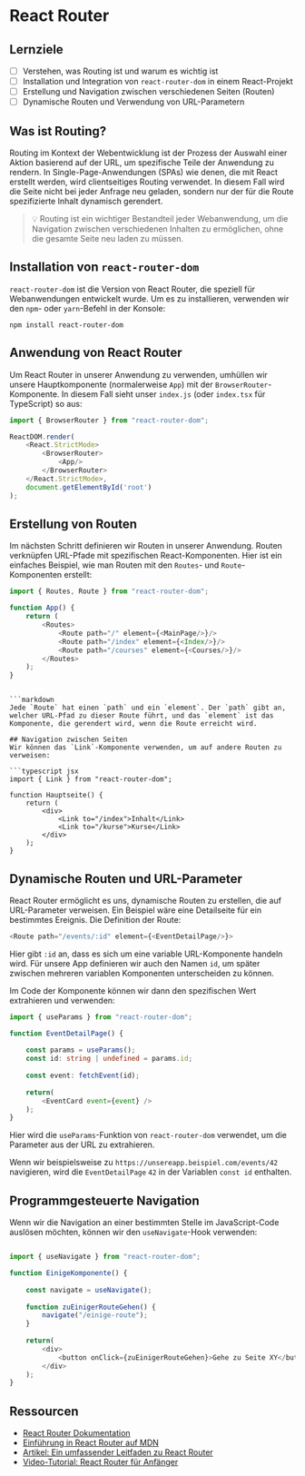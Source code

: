 # React Router

## Lernziele
- [ ] Verstehen, was Routing ist und warum es wichtig ist
- [ ] Installation und Integration von `react-router-dom` in einem React-Projekt
- [ ] Erstellung und Navigation zwischen verschiedenen Seiten (Routen)
- [ ] Dynamische Routen und Verwendung von URL-Parametern

## Was ist Routing?
Routing im Kontext der Webentwicklung ist der Prozess der Auswahl einer Aktion basierend auf der URL, um spezifische Teile der Anwendung zu rendern. In Single-Page-Anwendungen (SPAs) wie denen, die mit React erstellt werden, wird clientseitiges Routing verwendet. In diesem Fall wird die Seite nicht bei jeder Anfrage neu geladen, sondern nur der für die Route spezifizierte Inhalt dynamisch gerendert.

> 💡 Routing ist ein wichtiger Bestandteil jeder Webanwendung, um die Navigation zwischen verschiedenen Inhalten zu ermöglichen, ohne die gesamte Seite neu laden zu müssen.

## Installation von `react-router-dom`
`react-router-dom` ist die Version von React Router, die speziell für Webanwendungen entwickelt wurde. Um es zu installieren, verwenden wir den `npm`- oder `yarn`-Befehl in der Konsole:

```shell
npm install react-router-dom
```

## Anwendung von React Router
Um React Router in unserer Anwendung zu verwenden, umhüllen wir unsere Hauptkomponente (normalerweise `App`) mit der `BrowserRouter`-Komponente. In diesem Fall sieht unser `index.js` (oder `index.tsx` für TypeScript) so aus:

```typescript jsx
import { BrowserRouter } from "react-router-dom";

ReactDOM.render(
    <React.StrictMode>
        <BrowserRouter>
            <App/>
        </BrowserRouter>
    </React.StrictMode>,
    document.getElementById('root')
);
```

## Erstellung von Routen
Im nächsten Schritt definieren wir Routen in unserer Anwendung. Routen verknüpfen URL-Pfade mit spezifischen React-Komponenten. Hier ist ein einfaches Beispiel, wie man Routen mit den `Routes`- und `Route`-Komponenten erstellt:

```typescript jsx
import { Routes, Route } from "react-router-dom";

function App() {
    return (
        <Routes>
            <Route path="/" element={<MainPage/>}/>
            <Route path="/index" element={<Index/>}/>
            <Route path="/courses" element={<Courses/>}/>
        </Routes>
    );
}
```
```

```markdown
Jede `Route` hat einen `path` und ein `element`. Der `path` gibt an, welcher URL-Pfad zu dieser Route führt, und das `element` ist das Komponente, die gerendert wird, wenn die Route erreicht wird.

## Navigation zwischen Seiten
Wir können das `Link`-Komponente verwenden, um auf andere Routen zu verweisen:

```typescript jsx
import { Link } from "react-router-dom";

function Hauptseite() {
    return (
        <div>
            <Link to="/index">Inhalt</Link>
            <Link to="/kurse">Kurse</Link>
        </div>
    );
}
```

## Dynamische Routen und URL-Parameter
React Router ermöglicht es uns, dynamische Routen zu erstellen, die auf URL-Parameter verweisen. Ein Beispiel wäre eine Detailseite für ein bestimmtes Ereignis. Die Definition der Route:

```typescript jsx
<Route path="/events/:id" element={<EventDetailPage/>}>
```

Hier gibt `:id` an, dass es sich um eine variable URL-Komponente handeln wird. Für unsere App definieren wir auch den Namen `id`, um später zwischen mehreren variablen Komponenten unterscheiden zu können.

Im Code der Komponente können wir dann den spezifischen Wert extrahieren und verwenden:

```typescript jsx
import { useParams } from "react-router-dom";

function EventDetailPage() {
    
    const params = useParams();
    const id: string | undefined = params.id;
    
    const event: fetchEvent(id);
    
    return(
        <EventCard event={event} />
    );
}
```

Hier wird die `useParams`-Funktion von `react-router-dom` verwendet, um die Parameter aus der URL zu extrahieren.

Wenn wir beispielsweise zu `https://unsereapp.beispiel.com/events/42` navigieren, wird die `EventDetailPage` `42` in der Variablen `const id` enthalten.

## Programmgesteuerte Navigation

Wenn wir die Navigation an einer bestimmten Stelle im JavaScript-Code auslösen möchten, können wir den `useNavigate`-Hook verwenden:

```typescript jsx

import { useNavigate } from "react-router-dom";

function EinigeKomponente() {
    
    const navigate = useNavigate();
    
    function zuEinigerRouteGehen() {
        navigate("/einige-route");
    }
    
    return(
        <div>
            <button onClick={zuEinigerRouteGehen}>Gehe zu Seite XY</button>
        </div>
    );
}
``` 

## Ressourcen
- [React Router Dokumentation](https://reactrouter.com/)
- [Einführung in React Router auf MDN](https://developer.mozilla.org/en-US/docs/Learn/Tools_and_testing/Client-side_JavaScript_frameworks/React_router)
- [Artikel: Ein umfassender Leitfaden zu React Router](https://blog.logrocket.com/a-comprehensive-guide-to-react-router/)
- [Video-Tutorial: React Router für Anfänger](https://www.youtube.com/watch?v=Law7wfdg_ls)